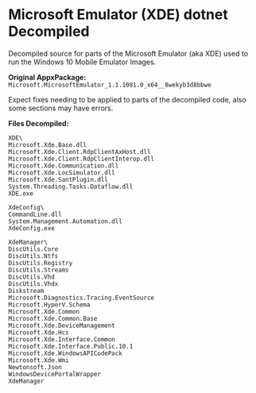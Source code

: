# Microsoft Emulator (XDE) dotnet Decompiled
 Decompiled source for parts of the Microsoft Emulator (aka XDE)  used to run the Windows 10 Mobile Emulator Images.



**Original AppxPackage:** `Microsoft.MicrosoftEmulator_1.1.1081.0_x64__8wekyb3d8bbwe`



Expect fixes needing to be applied to parts of the decompiled code, also some sections may have errors.



**Files Decompiled:**

```
XDE\
Microsoft.Xde.Base.dll
Microsoft.Xde.Client.RdpClientAxHost.dll
Microsoft.Xde.Client.RdpClientInterop.dll
Microsoft.Xde.Communication.dll
Microsoft.Xde.LocSimulator.dll
Microsoft.Xde.SantPlugin.dll
System.Threading.Tasks.Dataflow.dll
XDE.exe

XdeConfig\
CommandLine.dll
System.Management.Automation.dll
XdeConfig.exe

XdeManager\
DiscUtils.Core
DiscUtils.Ntfs
DiscUtils.Registry
DiscUtils.Streams
DiscUtils.Vhd
DiscUtils.Vhdx
Diskstream
Microsoft.Diagnostics.Tracing.EventSource
Microsoft.HyperV.Schema
Microsoft.Xde.Common
Microsoft.Xde.Common.Base
Microsoft.Xde.DeviceManagement
Microsoft.Xde.Hcs
Microsoft.Xde.Interface.Common
Microsoft.Xde.Interface.Public.10.1
Microsoft.Xde.WindowsAPICodePack
Microsoft.Xde.Wmi
Newtonsoft.Json
WindowsDevicePortalWrapper
XdeManager
```

